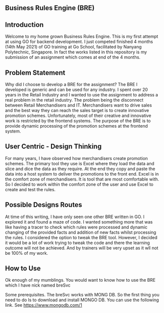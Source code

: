 Business Rules Engine (BRE)
---------------------------

Introduction
------------
Welcome to my home grown Business Rules Engine. This is my first attempt at using GO for backend development. I just competed finished 4 months (14th May 2021)  of GO training at Go School, facilitated by Nanyang Polytechnic, Singapore. In fact the works listed in this repository is my submission of an assignment which comes at end of the 4 months.

Problem Statement
-----------------
Why did I choose to develop a BRE for the assignment? The BRE I developed is generic and can be used for any industry. I spent over 20 years in the Retail Industry and I wanted to use the assignment to address a real problem in the retail industry. The problem being the disconnect between Retail Merchandisers and IT. 
Merchandisers want to drive sales and the best way they can reach the sales target is to create innovative promotion schemes. Unfortunately, most of their creative and innovative work is restricted by the frontend systems. The purpose of the BRE is to provide dynamic processing of the promotion schemes at the frontend system.

User Centric - Design Thinking
------------------------------
For many years, I have observed how merchandisers create promotion schemes. The primary tool they use is Excel where they load the data and slice and dice the data as they require. At the end they copy and paste the data into a host system to deliver the promotions to the front end. 
Excel is in the comfort zone of merchandisers. It is tool that are most comfortable with. So I decided to work within the comfort zone of the user and use Excel to create and test the rules.

Possible Designs Routes
-----------------------
At time of this writing, I have only seen one other BRE written in GO. I explored it and found a maze of code. I wanted something more that was like having a tracer to check which rules were processed and dynamic changing of the provided facts and addition of new facts whilst processing the rules. I considered the option to tweak the BRE tool.  However, I decided it would be a lot of work trying to tweak the code and there the learning outcome will not be achieved. And by trainers will be very upset as it wll not be 100% of my work.

How to Use
----------
Ok enough of my mumblings. 
You would want to know how to use the BRE which I have nick named breSvc

Some prerequisites.
The breSvc works with MONG DB. So the first thing you need to do Is to download and install MONGO DB. 
You can use the following link. See https://www.mongodb.com/1


 
